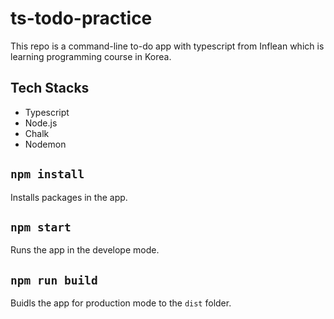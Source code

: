 # ts-todo-practice

This repo is a command-line to-do app with typescript from Inflean which is learning programming course in Korea.

## Tech Stacks
- Typescript
- Node.js
- Chalk
- Nodemon

## `npm install`
Installs packages in the app.

## `npm start`
Runs the app in the develope mode.

## `npm run build`
Buidls the app for production mode to the `dist` folder.